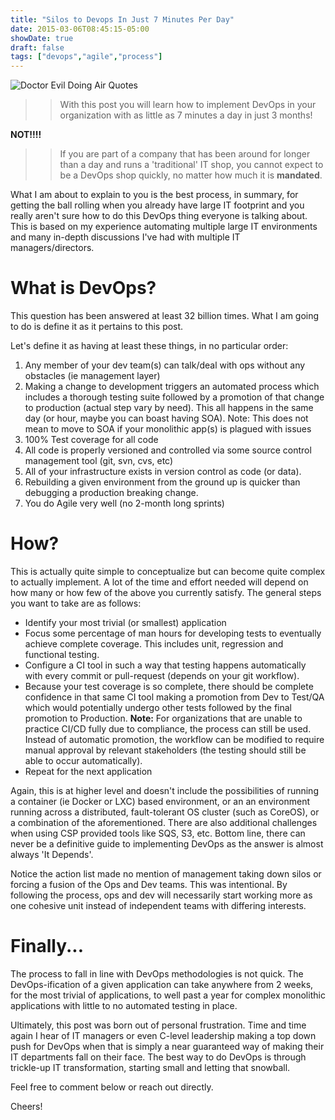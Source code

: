 ```yaml
---
title: "Silos to Devops In Just 7 Minutes Per Day"
date: 2015-03-06T08:45:15-05:00
showDate: true
draft: false
tags: ["devops","agile","process"]
---
```


![Doctor Evil Doing Air Quotes](/drevil.jpg)

>> With this post you will learn how to implement DevOps in your organization with as little as 7 minutes a day in just 3 months!

**NOT!!!!**

>> If you are part of a company that has been around for longer than a day and runs a 'traditional' IT shop, you cannot expect to be a DevOps shop quickly, no matter how much it is **mandated**.

What I am about to explain to you is the best process, in summary, for getting the ball rolling when you already have large IT footprint and you really aren't sure how to do this DevOps thing everyone is talking about. This is based on my experience automating multiple large IT environments and many in-depth discussions I've had with multiple IT managers/directors.

# What is DevOps?

This question has been answered at least 32 billion times. What I am going to do is define it as it pertains to this post.

Let's define it as having at least these things, in no particular order:

1. Any member of your dev team(s) can talk/deal with ops without any obstacles (ie management layer)
2. Making a change to development triggers an automated process which includes a thorough testing suite followed by a promotion of that change to production (actual step vary by need). This all happens in the same day (or hour, maybe you can boast having SOA). Note: This does not mean to move to SOA if your monolithic app(s) is plagued with issues
3. 100% Test coverage for all code
4. All code is properly versioned and controlled via some source control management tool (git, svn, cvs, etc)
5. All of your infrastructure exists in version control as code (or data).
6. Rebuilding a given environment from the ground up is quicker than debugging a production breaking change.
7. You do Agile very well (no 2-month long sprints)

# How?

This is actually quite simple to conceptualize but can become quite complex to actually implement. A lot of the time and effort needed will depend on how many or how few of the above you currently satisfy. The general steps you want to take are as follows:

* Identify your most trivial (or smallest) application
* Focus some percentage of man hours for developing tests to eventually achieve complete coverage. This includes unit, regression and functional testing.
* Configure a CI tool in such a way that testing happens automatically with every commit or pull-request (depends on your git workflow).
* Because your test coverage is so complete, there should be complete confidence in that same CI tool making a promotion from Dev to Test/QA which would potentially undergo other tests followed by the final promotion to Production. **Note:** For organizations that are unable to practice CI/CD fully due to compliance, the process can still be used. Instead of automatic promotion, the workflow can be modified to require manual approval by relevant stakeholders (the testing should still be able to occur automatically).
* Repeat for the next application

Again, this is at higher level and doesn't include the possibilities of running a container (ie Docker or LXC) based environment, or an an environment running across a distributed, fault-tolerant OS cluster (such as CoreOS), or a combination of the aforementioned. There are also additional challenges when using CSP provided tools like SQS, S3, etc. Bottom line, there can never be a definitive guide to implementing DevOps as the answer is almost always 'It Depends'.

Notice the action list made no mention of management taking down silos or forcing a fusion of the Ops and Dev teams. This was intentional. By following the process, ops and dev will necessarily start working more as one cohesive unit instead of independent teams with differing interests.

# Finally...

The process to fall in line with DevOps methodologies is not quick. The DevOps-ification of a given application can take anywhere from 2 weeks, for the most trivial of applications, to well past a year for complex monolithic applications with little to no automated testing in place.

Ultimately, this post was born out of personal frustration. Time and time again I hear of IT managers or even C-level leadership making a top down push for DevOps when that is simply a near guaranteed way of making their IT departments fall on their face. The best way to do DevOps is through trickle-up IT transformation, starting small and letting that snowball.

Feel free to comment below or reach out directly.

Cheers!